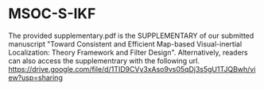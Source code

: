 # MSOC-S-IKF

The provided supplementary.pdf is the SUPPLEMENTARY of our submitted manuscript "Toward Consistent and Efficient Map-based Visual-inertial Localization: Theory Framework and Filter Design". 
Alternatively, readers can also access the supplementrary with the following url. https://drive.google.com/file/d/1TID9CVy3xAso9vs05qDj3s5gU1TJQBwh/view?usp=sharing 
